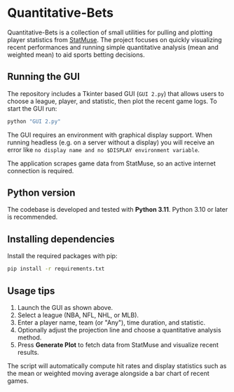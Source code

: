 # Quantitative-Bets

Quantitative-Bets is a collection of small utilities for pulling and plotting player statistics from [StatMuse](https://www.statmuse.com/). The project focuses on quickly visualizing recent performances and running simple quantitative analysis (mean and weighted mean) to aid sports betting decisions.

## Running the GUI

The repository includes a Tkinter based GUI (`GUI 2.py`) that allows users to choose a league, player, and statistic, then plot the recent game logs. To start the GUI run:

```bash
python "GUI 2.py"
```

The GUI requires an environment with graphical display support. When running headless (e.g. on a server without a display) you will receive an error like `no display name and no $DISPLAY environment variable`.

The application scrapes game data from StatMuse, so an active internet connection is required.

## Python version

The codebase is developed and tested with **Python 3.11**. Python 3.10 or later is recommended.

## Installing dependencies

Install the required packages with pip:

```bash
pip install -r requirements.txt
```

## Usage tips

1. Launch the GUI as shown above.
2. Select a league (NBA, NFL, NHL, or MLB).
3. Enter a player name, team (or "Any"), time duration, and statistic.
4. Optionally adjust the projection line and choose a quantitative analysis method.
5. Press **Generate Plot** to fetch data from StatMuse and visualize recent results.

The script will automatically compute hit rates and display statistics such as the mean or weighted moving average alongside a bar chart of recent games.

